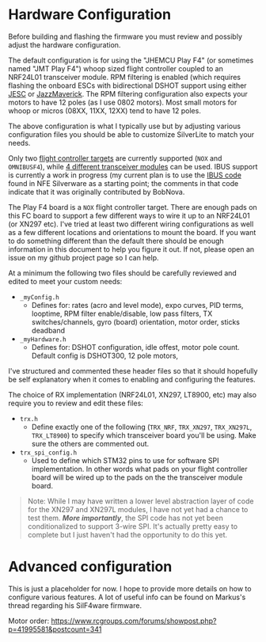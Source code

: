 # Hardware Configuration

Before building and flashing the firmware you must review and possibly adjust the hardware configuration.

The default configuration is for using the "JHEMCU Play F4" (or sometimes named "JMT Play F4") whoop
sized flight controller coupled to an NRF24L01 transceiver module. RPM filtering is enabled (which
requires flashing the onboard ESCs with bidirectional DSHOT support using either [JESC](https://jflight.net/) or [JazzMaverick](https://github.com/JazzMaverick/BLHeli/tree/JazzMaverick-patch-1/BLHeli_S%20SiLabs).
The RPM filtering configuration also expects your motors to have 12 poles (as I use 0802
motors). Most small motors for whoop or micros (08XX, 11XX, 12XX) tend to have 12 poles.

The above configuration is what I typically use but by adjusting various configuration files you should be
able to customize SilverLite to match your needs.

Only two [flight controller targets](Targets.md) are currently supported (`NOX` and `OMNIBUSF4`), while
[4 different transceiver modules](Transceiver.md) can be used. IBUS support is currently a work in progress
(my current plan is to use the [IBUS code](https://github.com/NotFastEnuf/NFE_Silverware/blob/master/Silverware/src/rx_ibus.c) found in NFE Silverware as a starting point; the comments in that code indicate that it was originally contributed by BobNova.

The Play F4 board is a `NOX` flight controller target. There are enough pads on this FC board to support a few different ways to wire it up to
an NRF24L01 (or XN297 etc). I've tried at least two different wiring configurations as well as a few different
locations and orientations to mount the board. If you want to do something different than the default
there should be enough information in this document to help you figure it out. If not, please open an issue on my github project page so I can help.

At a minimum the following two files should be carefully reviewed and edited to meet your custom needs:

* `_myConfig.h`
    * Defines for: rates (acro and level mode), expo curves, PID terms, looptime, RPM filter enable/disable, low pass filters, TX switches/channels, gyro (board) orientation, motor order, sticks deadband
* `_myHardware.h`
    * Defines for: DSHOT configuration, idle offest, motor pole count. Default config is DSHOT300, 12 pole motors, 

I've structured and commented these header files so that it should hopefully be self explanatory when it comes to
enabling and configuring the features.

The choice of RX implementation (NRF24L01, XN297, LT8900, etc) may also require you to review and edit
these files:

* `trx.h`
    * Define exactly one of the following (`TRX_NRF`, `TRX_XN297`, `TRX_XN297L`, `TRX_LT8900`) to specify which transceiver board you'll be using. Make sure the others are commented out.
* `trx_spi_config.h`
    * Used to define which STM32 pins to use for software SPI implementation. In other words what pads on your flight controller board
    will be wired up to the pads on the the transceiver module board.

> Note: While I may have written a lower level abstraction layer of code for the XN297 and XN297L modules, I have not yet had a chance to test them. ***More importantly***, the SPI code has not yet been conditionalized to support 3-wire SPI. It's actually pretty easy to complete but I just haven't had the opportunity to do this yet.

# Advanced configuration

This is just a placeholder for now. I hope to provide more details on how to configure various features. A lot of useful info can be found
on Markus's thread regarding his SilF4ware firmware.

Motor order: https://www.rcgroups.com/forums/showpost.php?p=41995581&postcount=341